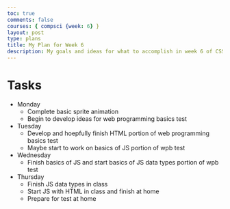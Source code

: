 ```yaml
---
toc: true
comments: false
courses: { compsci {week: 6} }
layout: post
type: plans
title: My Plan for Week 6
description: My goals and ideas for what to accomplish in week 6 of CSSE
---
```


# Tasks
- Monday
    - Complete basic sprite animation 
    - Begin to develop ideas for web programming basics test
- Tuesday
    - Develop and hoepfully finish HTML portion of web programming basics test
    - Maybe start to work on basics of JS portion of wpb test
- Wednesday
    - Finish basics of JS and start basics of JS data types portion of wpb test
- Thursday
    - Finish JS data types in class
    - Start JS with HTML in class and finish at home
    - Prepare for test at home